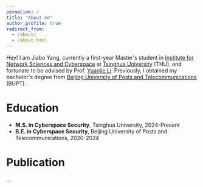 ```yaml
---
permalink: /
title: "About me"
author_profile: true
redirect_from: 
  - /about/
  - /about.html
---
```


Hey! I am Jiabo Yang, currently a first-year Master's student in [Institute for Network Sciences and Cyberspace](https://www.insc.tsinghua.edu.cn/) at [Tsinghua University](https://www.tsinghua.edu.cn/) (THU), and fortunate to be advised by Prof. [Yuanjie Li](http://www.yuanjiel.com/). Previously, I obtained my bachelor's degree from [Beijing University of Posts and Telecommunications](https://www.bupt.edu.cn/) (BUPT).

Education
======
- **M.S. in Cyberspace Security**, Tsinghua University, 2024-Present
- **B.E. in Cyberspace Security**, Beijing University of Posts and Telecommunications, 2020-2024

Publication
======
...